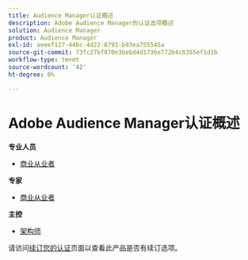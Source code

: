 ```yaml
---
title: Audience Manager认证概述
description: Adobe Audience Manager的认证选项概述
solution: Audience Manager
product: Audience Manager
exl-id: aeeef127-446c-4d22-8791-b93ea755545a
source-git-commit: 73fc27bf870e3bebd4d1736e772b4c8355ef1d1b
workflow-type: tm+mt
source-wordcount: '42'
ht-degree: 0%

---
```


# Adobe Audience Manager认证概述

**专业人员**

* [商业从业者](/help/certifications/aam/aam-p-business.md) <!--AD0-E458-->

**专家**

* [商业从业者](/help/certifications/aam/aam-e-business.md) <!--AD0-E457-->

**主控**

* [架构师](/help/certifications/aam/aam-m-architect.md) <!--AD0-E454-->

请访问[续订您的认证](/help/certifications/renew.md)页面以查看此产品是否有续订选项。
